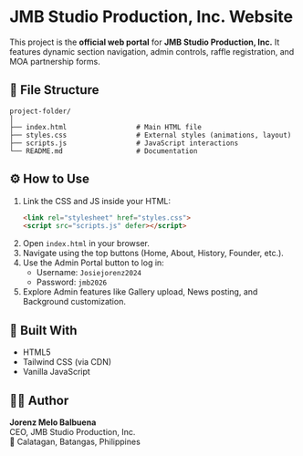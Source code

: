 # JMB Studio Production, Inc. Website

This project is the **official web portal** for **JMB Studio Production, Inc.**
It features dynamic section navigation, admin controls, raffle registration, and MOA partnership forms.

## 📁 File Structure
```
project-folder/
│
├── index.html                 # Main HTML file
├── styles.css                 # External styles (animations, layout)
├── scripts.js                 # JavaScript interactions
└── README.md                  # Documentation
```

## ⚙️ How to Use
1. Link the CSS and JS inside your HTML:
   ```html
   <link rel="stylesheet" href="styles.css">
   <script src="scripts.js" defer></script>
   ```
2. Open `index.html` in your browser.
3. Navigate using the top buttons (Home, About, History, Founder, etc.).
4. Use the Admin Portal button to log in:
   - Username: `Josiejorenz2024`
   - Password: `jmb2026`
5. Explore Admin features like Gallery upload, News posting, and Background customization.

## 🧰 Built With
- HTML5
- Tailwind CSS (via CDN)
- Vanilla JavaScript

## 🧑‍💻 Author
**Jorenz Melo Balbuena**  
CEO, JMB Studio Production, Inc.  
📍 Calatagan, Batangas, Philippines
